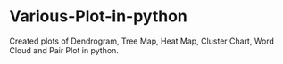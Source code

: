 # Various-Plot-in-python

Created plots of Dendrogram, Tree Map, Heat Map, Cluster Chart, Word Cloud and Pair Plot in python.
